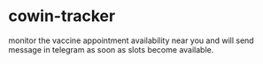 # cowin-tracker
monitor the vaccine appointment availability near you and will send message in telegram as soon as slots become available.
